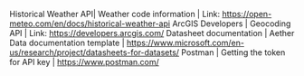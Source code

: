 Historical Weather API| Weather code information | Link: https://open-meteo.com/en/docs/historical-weather-api
ArcGIS Developers | Geocoding API | Link: https://developers.arcgis.com/
Datasheet documentation | Aether Data documentation template | https://www.microsoft.com/en-us/research/project/datasheets-for-datasets/
Postman | Getting the token for API key | https://www.postman.com/
